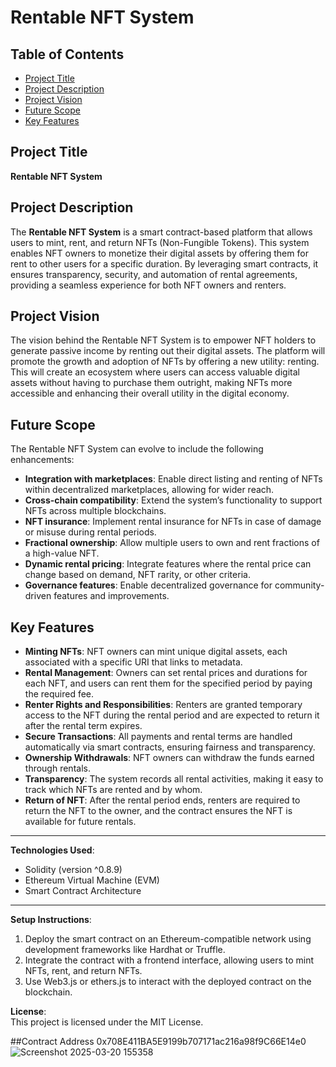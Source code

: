 # Rentable NFT System

## Table of Contents

- [Project Title](#project-title)
- [Project Description](#project-description)
- [Project Vision](#project-vision)
- [Future Scope](#future-scope)
- [Key Features](#key-features)

## Project Title

**Rentable NFT System**

## Project Description

The **Rentable NFT System** is a smart contract-based platform that allows users to mint, rent, and return NFTs (Non-Fungible Tokens). This system enables NFT owners to monetize their digital assets by offering them for rent to other users for a specific duration. By leveraging smart contracts, it ensures transparency, security, and automation of rental agreements, providing a seamless experience for both NFT owners and renters.

## Project Vision

The vision behind the Rentable NFT System is to empower NFT holders to generate passive income by renting out their digital assets. The platform will promote the growth and adoption of NFTs by offering a new utility: renting. This will create an ecosystem where users can access valuable digital assets without having to purchase them outright, making NFTs more accessible and enhancing their overall utility in the digital economy.

## Future Scope

The Rentable NFT System can evolve to include the following enhancements:
- **Integration with marketplaces**: Enable direct listing and renting of NFTs within decentralized marketplaces, allowing for wider reach.
- **Cross-chain compatibility**: Extend the system’s functionality to support NFTs across multiple blockchains.
- **NFT insurance**: Implement rental insurance for NFTs in case of damage or misuse during rental periods.
- **Fractional ownership**: Allow multiple users to own and rent fractions of a high-value NFT.
- **Dynamic rental pricing**: Integrate features where the rental price can change based on demand, NFT rarity, or other criteria.
- **Governance features**: Enable decentralized governance for community-driven features and improvements.

## Key Features

- **Minting NFTs**: NFT owners can mint unique digital assets, each associated with a specific URI that links to metadata.
- **Rental Management**: Owners can set rental prices and durations for each NFT, and users can rent them for the specified period by paying the required fee.
- **Renter Rights and Responsibilities**: Renters are granted temporary access to the NFT during the rental period and are expected to return it after the rental term expires.
- **Secure Transactions**: All payments and rental terms are handled automatically via smart contracts, ensuring fairness and transparency.
- **Ownership Withdrawals**: NFT owners can withdraw the funds earned through rentals.
- **Transparency**: The system records all rental activities, making it easy to track which NFTs are rented and by whom.
- **Return of NFT**: After the rental period ends, renters are required to return the NFT to the owner, and the contract ensures the NFT is available for future rentals.

---

**Technologies Used**:  
- Solidity (version ^0.8.9)
- Ethereum Virtual Machine (EVM)  
- Smart Contract Architecture

---

**Setup Instructions**:  
1. Deploy the smart contract on an Ethereum-compatible network using development frameworks like Hardhat or Truffle.
2. Integrate the contract with a frontend interface, allowing users to mint NFTs, rent, and return NFTs.
3. Use Web3.js or ethers.js to interact with the deployed contract on the blockchain.

**License**:  
This project is licensed under the MIT License.


##Contract Address
0x708E411BA5E9199b707171ac216a98f9C66E14e0
![Screenshot 2025-03-20 155358](https://github.com/user-attachments/assets/4160a04a-958b-4ae9-aee7-c379a0412225)
